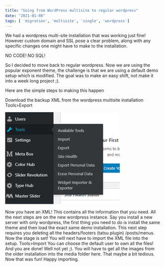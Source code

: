 ```yaml
---
title: "Going from WordPress multisite to regular wordpress"
date: "2021-01-08"
tags: [ 'migration', 'multisite', 'single', 'wordpress']
---
```


We had a wordpress multi-site installation that was working just fine! However custom domain and SSL pose a clear problem, along with any specific changes one might have to make to the installation.

NO CODE! NO SQL!

So I decided to move back to regular wordpress. Now we are using the popular exponent theme, the challenge is that we are using a default demo setup which is modified. The goal was to make an easy shift, not make it into a week long project ;).

Here are the simple steps to making this happen

Download the backup XML from the wordpress multisite installation
Tools>Export

![image info](image-2.png)

Now you have an XML! This contains all the information that you need. All the next steps are on the new wordpress instance.
Say you install a new server with only wordpress, the first thing you need to do is install the same theme and then load the exact same demo installation.
This next step requires you deleting all the headers/footers (tatsu plugin) /posts/menus. Now the stage is set!
You will next have to import the XML file into the setup.
Tools>Import
You can choose the default user to own all the files!
And you are done!
Well not yet ;). You will have to get all the images from the older installation into the media folder here. That maybe a bit tedious.
Now that was fun! Happy importing.